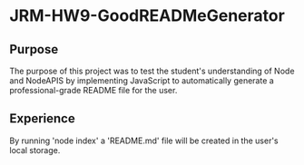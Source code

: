 # JRM-HW9-GoodREADMeGenerator

## Purpose
The purpose of this project was to test the student's understanding of Node and NodeAPIS by implementing JavaScript to automatically generate a professional-grade README file for the user.

## Experience
By running 'node index' a 'README.md' file will be created in the user's local storage.